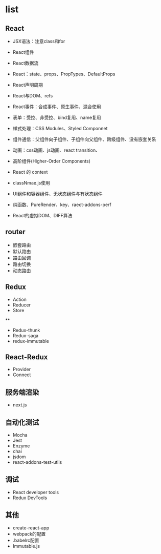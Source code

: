 # list

## React

- JSX语法：注意class和for
- React组件
- React数据流
- React：state、props、PropTypes、DefaultProps
- React声明周期
- React与DOM、refs
- React事件：合成事件、原生事件、混合使用
- 表单：受控、非受控、bind复用、name复用
- 样式处理：CSS Modules、Styled Componnet
- 组件通信：父组件向子组件、子组件向父组件、跨级组件、没有嵌套关系
- 动画：css动画、js动画、react transition、
- 高阶组件(Higher-Order Components)
- React 的 context
- classNmae.js使用
- UI组件和容器组件、无状态组件与有状态组件

- 纯函数、PureRender、key、raect-addons-perf
- React的虚拟DOM、DIFF算法

## router

- 嵌套路由
- 默认路由
- 路由回调
- 路由切换
- 动态路由


## Redux

- Action
- Reducer
- Store

**
- Redux-thunk
- Redux-saga
- redux-immutable

## React-Redux

- Provider
- Connect


## 服务端渲染

- next.js


## 自动化测试

- Mocha
- Jest
- Enzyme
- chai
- jsdom
- react-addons-test-utils

## 调试

- React developer tools
- Redux DevTools


## 其他

- create-react-app
- webpack的配置
- .babelrc配置
- Immutable.js

